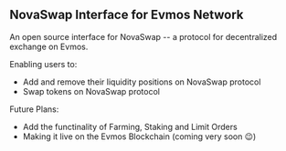 ## NovaSwap Interface for Evmos Network

An open source interface for NovaSwap -- a protocol for decentralized exchange on Evmos.

Enabling users to:

- Add and remove their liquidity positions on NovaSwap protocol
- Swap tokens on NovaSwap protocol

Future Plans:

- Add the functinality of Farming, Staking and Limit Orders
- Making it live on the Evmos Blockchain (coming very soon 😉)
